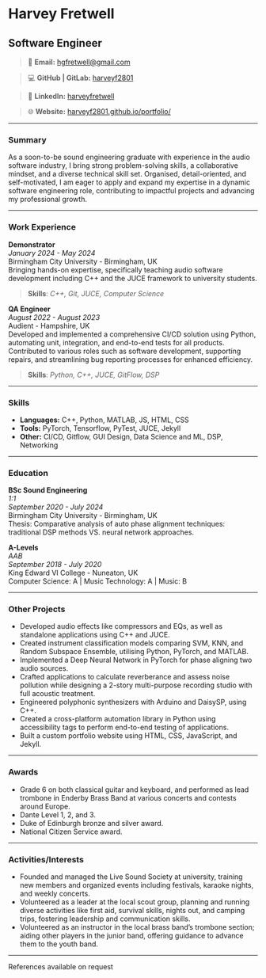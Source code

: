 # Harvey Fretwell

## Software Engineer

> :email: **Email:** [hgfretwell@gmail.com](mailto:hgfretwell@gmail.com)

> :computer: **GitHub | GitLab:** [harveyf2801](https://github.com/harveyf2801)

> :link: **LinkedIn:** [harveyfretwell](https://linkedin.com/in/harveyfretwell/)

> :globe_with_meridians: **Website:** [harveyf2801.github.io/portfolio/](https://harveyf2801.github.io/portfolio/)

---

### Summary

As a soon-to-be sound engineering graduate with experience in the audio software industry, I bring strong problem-solving skills, a collaborative mindset, and a diverse technical skill set. Organised, detail-oriented, and self-motivated, I am eager to apply and expand my expertise in a dynamic software engineering role, contributing to impactful projects and advancing my professional growth.

---

### Work Experience

**Demonstrator**  
*January 2024 - May 2024*  
Birmingham City University - Birmingham, UK  
Bringing hands-on expertise, specifically teaching audio software development including C++ and the JUCE framework to university students.  
> **Skills**: *C++, Git, JUCE, Computer Science*

**QA Engineer**  
*August 2022 - August 2023*  
Audient - Hampshire, UK  
Developed and implemented a comprehensive CI/CD solution using Python, automating unit, integration, and end-to-end tests for all products. Contributed to various roles such as software development, supporting repairs, and streamlining bug reporting processes for enhanced efficiency.  
> **Skills**: *Python, C++, JUCE, GitFlow, DSP*

---

### Skills

- **Languages:** C++, Python, MATLAB, JS, HTML, CSS
- **Tools:** PyTorch, Tensorflow, PyTest, JUCE, Jekyll
- **Other:** CI/CD, Gitflow, GUI Design, Data Science and ML, DSP, Networking

---

### Education

**BSc Sound Engineering**  
*1:1*  
*September 2020 - July 2024*  
Birmingham City University - Birmingham, UK  
Thesis: Comparative analysis of auto phase alignment techniques: traditional DSP methods VS. neural network approaches.

**A-Levels**  
*AAB*  
*September 2018 - July 2020*  
King Edward VI College - Nuneaton, UK  
Computer Science: A | Music Technology: A | Music: B

---

### Other Projects

- Developed audio effects like compressors and EQs, as well as standalone applications using C++ and JUCE.
- Created instrument classification models comparing SVM, KNN, and Random Subspace Ensemble, utilising Python, PyTorch, and MATLAB.
- Implemented a Deep Neural Network in PyTorch for phase aligning two audio sources.
- Crafted applications to calculate reverberance and assess noise pollution while designing a 2-story multi-purpose recording studio with full acoustic treatment.
- Engineered polyphonic synthesizers with Arduino and DaisySP, using C++.
- Created a cross-platform automation library in Python using accessibility tags to perform end-to-end testing of applications.
- Built a custom portfolio website using HTML, CSS, JavaScript, and Jekyll.

---

### Awards

- Grade 6 on both classical guitar and keyboard, and performed as lead trombone in Enderby Brass Band at various concerts and contests around Europe.
- Dante Level 1, 2, and 3.
- Duke of Edinburgh bronze and silver award.
- National Citizen Service award.

---

### Activities/Interests

- Founded and managed the Live Sound Society at university, training new members and organized events including festivals, karaoke nights, and weekly concerts.
- Volunteered as a leader at the local scout group, planning and running diverse activities like first aid, survival skills, nights out, and camping trips, fostering leadership and communication skills.
- Volunteered as an instructor in the local brass band’s trombone section; aiding other players in the junior band, offering guidance to advance them to the youth band.

---

References available on request

